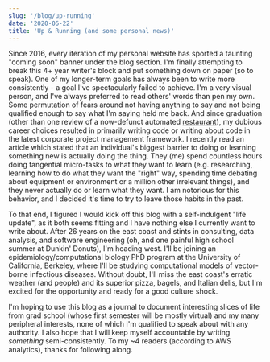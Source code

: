 ```yaml
---
slug: '/blog/up-running'
date: '2020-06-22'
title: 'Up & Running (and some personal news)'
---
```


Since 2016, every iteration of my personal website has sported a taunting "coming soon" banner under the blog section. I'm finally attempting to break this 4+ year writer's block and put something down on paper (so to speak). One of my longer-term goals has always been to write more consistently - a goal I've spectacularly failed to achieve. I'm a very visual person, and I've always preferred to read others' words than pen my own. Some permutation of fears around not having anything to say and not being qualified enough to say what I'm saying held me back. And since graduation (other than one review of a now-defunct automated <a href="https://technical.ly/dc/2017/01/25/dc-eatsa-automated-restaurant-review/" target="_blank">restaurant</a>), my dubious career choices resulted in primarily writing code or writing about code in the latest corporate project management framework. I recently read an article which stated that an individual's biggest barrier to doing or learning something new is actually doing the thing. They (me) spend countless hours doing tangential micro-tasks to what they want to learn (e.g. researching, learning how to do what they want the "right" way, spending time debating about equipment or environment or a million other irrelevant things), and they never actually do or learn what they want. I am notorious for this behavior, and I decided it's time to try to leave those habits in the past.

To that end, I figured I would kick off this blog with a self-indulgent "life update", as it both seems fitting and I have nothing else I currently want to write about. After 26 years on the east coast and stints in consulting, data analysis, and software engineering (oh, and one painful high school summer at Dunkin' Donuts), I'm heading west. I'll be joining an epidemiology/computational biology PhD program at the University of California, Berkeley, where I'll be studying computational models of vector-borne infectious diseases. Without doubt, I'll miss the east coast's erratic weather (and people) and its superior pizza, bagels, and Italian delis, but I'm excited for the opportunity and ready for a good culture shock.

I'm hoping to use this blog as a journal to document interesting slices of life from grad school (whose first semester will be mostly virtual) and my many peripheral interests, none of which I'm qualified to speak about with any authority. I also hope that I will keep myself accountable by writing _something_ semi-consistently. To my ~4 readers (according to AWS analytics), thanks for following along.
